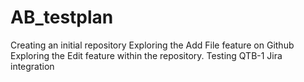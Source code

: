# AB_testplan
Creating an initial repository
Exploring the Add File feature on Github
Exploring the Edit feature within the repository.
Testing QTB-1 Jira integration
